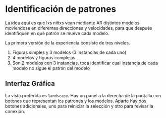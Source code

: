 # Identificación de patrones

La idea aquí es que lxs niñxs vean mediante AR distintos modelos moviendose en diferentes direcciones y velocidades, para que después identifiquen en qué patrón se mueve cada modelo.

La primera versión de la experiencia consiste de tres niveles.

1. Figuras simples y 3 modelos (3 instancias de cada uno)
2. 4 modelos y figuras complejas
3. Son 2 modelos con 3 instancias, toca identificar cual instancia de cada modelo no sigue el patrón del modelo

## Interfaz Gráfica

La vista preferida es `landscape`. Hay un panel a la derecha de la pantalla con botones que representan los patrones y los modelos. Aparte hay dos botones adicionales, uno para reiniciar la selección y otro para revisar la conexión.
